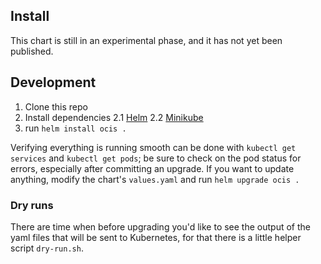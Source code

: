 ## Install

This chart is still in an experimental phase, and it has not yet been published.

## Development

1. Clone this repo
2. Install dependencies 
    2.1 [Helm](https://helm.sh/docs/intro/install/)
    2.2 [Minikube](https://minikube.sigs.k8s.io/docs/start/)
3. run `helm install ocis .`

Verifying everything is running smooth can be done with `kubectl get services` and `kubectl get pods`; be sure to check on the pod status for errors, especially after committing an upgrade. If you want to update anything, modify the chart's `values.yaml` and run `helm upgrade ocis .`

### Dry runs
There are time when before upgrading you'd like to see the output of the yaml files that will be sent to Kubernetes, for that there is a little helper script `dry-run.sh`.